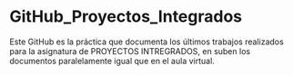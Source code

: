# GitHub_Proyectos_Integrados

   Este GitHub es la práctica que documenta los últimos trabajos realizados para la asignatura de PROYECTOS INTREGRADOS, en suben los documentos paralelamente igual que en el aula virtual.
